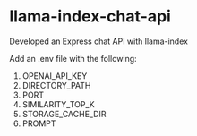 # llama-index-chat-api
Developed an Express chat API with llama-index

Add an .env file with the following:
1. OPENAI_API_KEY
2. DIRECTORY_PATH
3. PORT
4. SIMILARITY_TOP_K
5. STORAGE_CACHE_DIR
6. PROMPT
